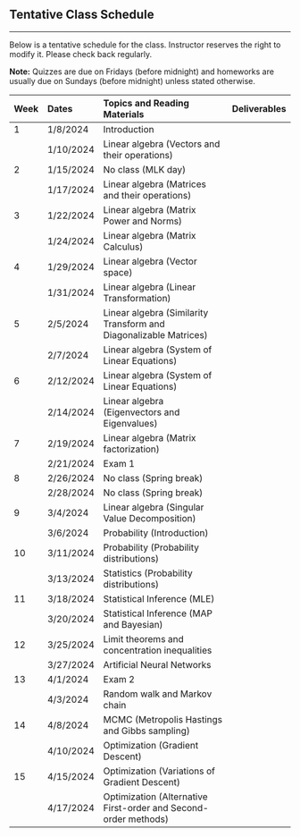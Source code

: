 ## Tentative Class Schedule
---
 Below is a tentative schedule for the class. Instructor reserves the right to modify it. Please check back regularly. 

**Note:** Quizzes are due on Fridays (before midnight) and homeworks are usually due on Sundays (before midnight) unless stated otherwise.

| Week |    Dates   |    Topics and Reading Materials                             |      Deliverables        |
|------|:-----------|:------------------------------------------------------------|:-------------------------|
| 1    | 1/8/2024   | Introduction                                                |                          |
|      | 1/10/2024  | Linear algebra (Vectors and their operations)               |                          | 
| 2    | 1/15/2024  | No class (MLK day)                                          |                          |
|      | 1/17/2024  | Linear algebra (Matrices and their operations)              |                          |
| 3    | 1/22/2024  | Linear algebra (Matrix Power and Norms)                     |                          |
|      | 1/24/2024  | Linear algebra (Matrix Calculus)                            |                          | 
| 4    | 1/29/2024  | Linear algebra (Vector space)                               |                          |
|      | 1/31/2024  | Linear algebra (Linear Transformation)                      |                          | 
| 5    | 2/5/2024   | Linear algebra (Similarity Transform and Diagonalizable Matrices) |                    |
|      | 2/7/2024   | Linear algebra (System of Linear Equations)                 |                          |
| 6    | 2/12/2024  | Linear algebra (System of Linear Equations)                 |                          |
|      | 2/14/2024  | Linear algebra (Eigenvectors and Eigenvalues)               |                          |
| 7    | 2/19/2024  | Linear algebra (Matrix factorization)                       |                          |
|      | 2/21/2024  | Exam 1                                                      |                          |
| 8    | 2/26/2024  | No class (Spring break)                                     |                          | 
|      | 2/28/2024  | No class (Spring break)                                     |                          |
| 9    | 3/4/2024   | Linear algebra (Singular Value Decomposition)               |                          |
|      | 3/6/2024   | Probability (Introduction)                                  |                          |
| 10   | 3/11/2024  | Probability (Probability distributions)                     |                          |
|      | 3/13/2024  | Statistics (Probability distributions)               |                          |
| 11   | 3/18/2024  | Statistical Inference (MLE)                                 |                          |
|      | 3/20/2024  | Statistical Inference (MAP and Bayesian)                    |                          |
| 12   | 3/25/2024  | Limit theorems and concentration inequalities               |                          |
|      | 3/27/2024  | Artificial Neural Networks                                  |                          |
| 13   | 4/1/2024   | Exam 2                                                      |                          |
|      | 4/3/2024   | Random walk and Markov chain                                |                          |
| 14   | 4/8/2024   | MCMC (Metropolis Hastings and Gibbs sampling)               |                          |
|      | 4/10/2024  | Optimization (Gradient Descent)                             |                          |          
| 15   | 4/15/2024  | Optimization (Variations of Gradient Descent)               |                          |
|      | 4/17/2024  | Optimization (Alternative First-order and Second-order methods)  |                     |
